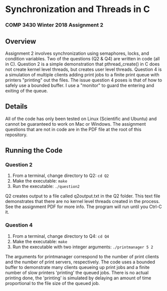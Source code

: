 # Synchronization and Threads in C
### COMP 3430 Winter 2018 Assignment 2

## Overview
Assignment 2 involves synchronization using semaphores, locks, and condition variables. Two of the questions (Q2 & Q4) are written in code (all in C). Question 2 is a simple demonstration that pthread_create() in C does not create kernel level threads, but creates user level threads. Question 4 is a simulation of multiple clients adding print jobs to a finite print queue with printers "printing" out the files. The issue question 4 poses is that of how to safely use a bounded buffer. I use a "monitor" to guard the entering and exiting of the queue.

## Details
All of the code has only been tested on Linux (Scientific and Ubuntu) and cannot be guaranteed to work on Mac or Windows. The assignment questions that are not in code are in the PDF file at the root of this repository.

## Running the Code

### Question 2
1. From a terminal, change directory to Q2:  `cd Q2`
2. Make the executable:  `make`
3. Run the executable:  `./question2`

Q2 creates output to a file called q2output.txt in the Q2 folder. This text file demonstrates that there are no kernel level threads created in the process. See the assignment PDF for more info. The program will run until you Ctrl-C it.

### Question 4
1. From a terminal, change directory to Q4:  `cd Q4`
2. Make the executable:  `make`
3. Run the executable with two integer arguments:  `./printmanager 5 2`

The arguments for printmanager correspond to the number of print clients and the number of print servers, respectively. The code uses a bounded buffer to demonstrate many clients queueing up print jobs and a finite number of slow printers 'printing' the queued jobs. There is no actual printing done, the 'printing' is simulated by delaying an amount of time proportional to the file size of the queued job.
